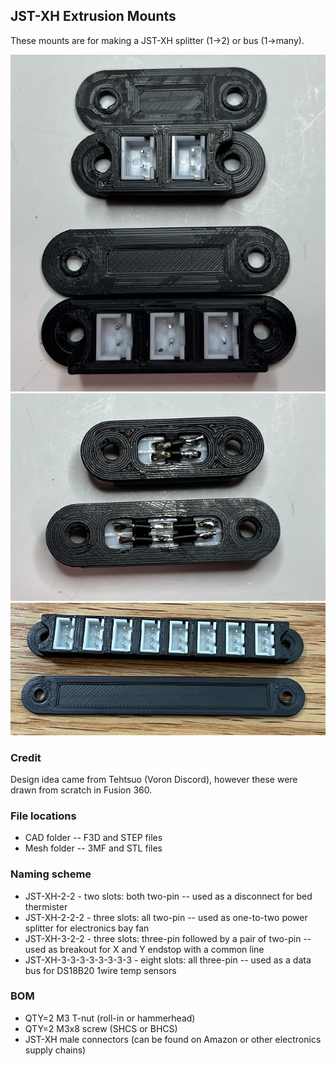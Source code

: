 ## JST-XH Extrusion Mounts

These mounts are for making a JST-XH splitter (1->2) or bus (1->many).

![jpg](Images/JST-XH-connectors.jpg)
![jpg](Images/JST-XH-connectors-bottom.jpg)
![jpg](Images/JST-XH-3-3-3-3-3-3-3-3.jpg)

### Credit
Design idea came from Tehtsuo (Voron Discord), however these were drawn from scratch in Fusion 360.

### File locations
- CAD folder -- F3D and STEP files
- Mesh folder -- 3MF and STL files

### Naming scheme
- JST-XH-2-2 - two slots: both two-pin -- used as a disconnect for bed thermister
- JST-XH-2-2-2 - three slots: all two-pin -- used as one-to-two power splitter for electronics bay fan
- JST-XH-3-2-2 - three slots: three-pin followed by a pair of two-pin -- used as breakout for X and Y endstop with a common line
- JST-XH-3-3-3-3-3-3-3-3 - eight slots: all three-pin -- used as a data bus for DS18B20 1wire temp sensors

### BOM
- QTY=2 M3 T-nut (roll-in or hammerhead)
- QTY=2 M3x8 screw (SHCS or BHCS)
- JST-XH male connectors (can be found on Amazon or other electronics supply chains)
